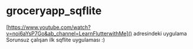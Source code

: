 # groceryapp_sqflite

[https://www.youtube.com/watch?v=noi6aYsP7Go&ab_channel=LearnFlutterwithMe]() adresindeki uygulama
Sorunsuz çalışan ilk sqflite uygulaması :)
